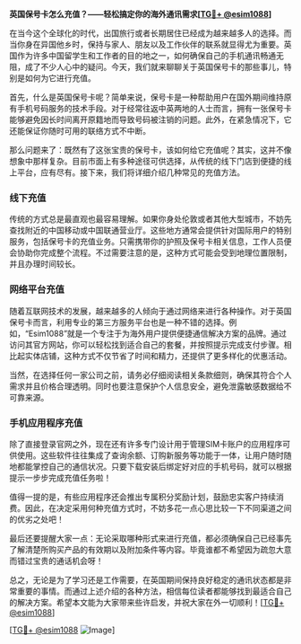 **英国保号卡怎么充值？——轻松搞定你的海外通讯需求[[TG💪+ @esim1088](https://t.me/s/esim1088)]**

在当今这个全球化的时代，出国旅行或者长期居住已经成为越来越多人的选择。而当你身在异国他乡时，保持与家人、朋友以及工作伙伴的联系就显得尤为重要。英国作为许多中国留学生和工作者的目的地之一，如何确保自己的手机通讯畅通无阻，成了不少人心中的疑问。今天，我们就来聊聊关于英国保号卡的那些事儿，特别是如何为它进行充值。

首先，什么是英国保号卡呢？简单来说，保号卡是一种帮助用户在国外期间维持原有手机号码服务的技术手段。对于经常往返中英两地的人士而言，拥有一张保号卡能够避免因长时间离开原籍地而导致号码被注销的问题。此外，在紧急情况下，它还能保证你随时可用的联络方式不中断。

那么问题来了：既然有了这张宝贵的保号卡，该如何给它充值呢？其实，这并不像想象中那样复杂。目前市面上有多种途径可供选择，从传统的线下门店到便捷的线上平台，应有尽有。接下来，我们将详细介绍几种常见的充值方法。

### 线下充值

传统的方式总是最直观也最容易理解。如果你身处伦敦或者其他大型城市，不妨先查找附近的中国移动或中国联通营业厅。这些地方通常会提供针对国际用户的特别服务，包括保号卡的充值业务。只需携带你的护照及保号卡相关信息，工作人员便会协助你完成整个流程。不过需要注意的是，这种方式可能会受到地理位置限制，并且办理时间较长。

### 网络平台充值

随着互联网技术的发展，越来越多的人倾向于通过网络来进行各种操作。对于英国保号卡而言，利用专业的第三方服务平台也是一种不错的选择。例如，“Esim1088”就是一个专注于为海外用户提供便捷通信解决方案的品牌。通过访问其官方网站，你可以轻松找到适合自己的套餐，并按照提示完成支付步骤。相比起实体店铺，这种方式不仅节省了时间和精力，还提供了更多样化的优惠活动。

当然，在选择任何一家公司之前，请务必仔细阅读相关条款细则，确保其符合个人需求并且价格合理透明。同时也要注意保护个人信息安全，避免泄露敏感数据给不可靠来源。

### 手机应用程序充值

除了直接登录官网之外，现在还有许多专门设计用于管理SIM卡账户的应用程序可供使用。这些软件往往集成了查询余额、订购新服务等功能于一体，让用户随时随地都能掌控自己的通信状况。只要下载安装后绑定好对应的手机号码，就可以根据提示一步步完成充值任务啦！

值得一提的是，有些应用程序还会推出专属积分奖励计划，鼓励忠实客户持续消费。因此，在决定采用何种充值方式时，不妨多花一点心思比较一下不同渠道之间的优劣之处吧！

最后还要提醒大家一点：无论采取哪种形式来进行充值，都必须确保自己已经事先了解清楚所购买产品的有效期以及附加条件等内容。毕竟谁都不希望因为疏忽大意而错过宝贵的通话机会呀！

总之，无论是为了学习还是工作需要，在英国期间保持良好稳定的通讯状态都是非常重要的事情。而通过上述介绍的各种方法，相信每位读者都能够找到最适合自己的解决方案。希望本文能为大家带来些许启发，并祝大家在外一切顺利！[[TG💪+ @esim1088](https://t.me/s/esim1088)]

[[TG💪+ @esim1088](https://t.me/s/esim1088) ![Image](https://i.postimg.cc/4NQfJmqS/Snipaste-2025-05-13-00-14-12.png)]